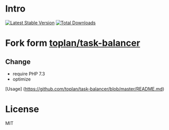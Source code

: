 # Intro

[![Latest Stable Version](https://img.shields.io/packagist/v/xingbei437/x_task-balancer.svg)](https://packagist.org/packages/xingbei437/x_task-balancer)
[![Total Downloads](https://img.shields.io/packagist/dt/xingbei437/x_task-balancer.svg)](https://packagist.org/packages/xingbei437/x_task-balancer)


# Fork form [toplan/task-balancer](https://github.com/toplan/task-balancer)

## Change

- require PHP 7.3
- optimize

[Usage] (https://github.com/toplan/task-balancer/blob/master/README.md)

# License
MIT
